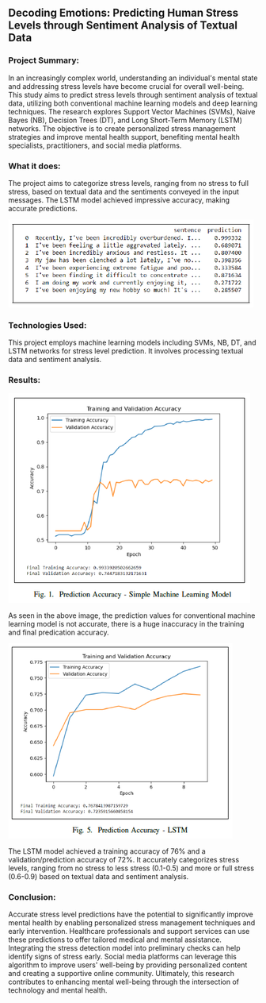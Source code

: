 
##  Decoding Emotions: Predicting Human Stress Levels through Sentiment Analysis of Textual Data

### Project Summary:

In an increasingly complex world, understanding an individual's mental state and addressing stress levels have become crucial for overall well-being. This study aims to predict stress levels through sentiment analysis of textual data, utilizing both conventional machine learning models and deep learning techniques. The research explores Support Vector Machines (SVMs), Naive Bayes (NB), Decision Trees (DT), and Long Short-Term Memory (LSTM) networks. The objective is to create personalized stress management strategies and improve mental health support, benefiting mental health specialists, practitioners, and social media platforms.


### What it does: 

The project aims to categorize stress levels, ranging from no stress to full stress, based on textual data and the sentiments conveyed in the input messages. The LSTM model achieved impressive accuracy, making accurate predictions.

![Capture1.PNG](Capture1.PNG)



### Technologies Used: 

This project employs machine learning models including SVMs, NB, DT, and LSTM networks for stress level prediction. It involves processing textual data and sentiment analysis.

### Results:

![Capture.PNG](Capture.PNG)

As seen in the above image, the prediction values for conventional machine learning model is not accurate, there is a huge inaccuracy in the training and final predication accuracy.

![Capture2.PNG](Capture2.PNG)

The LSTM model achieved a training accuracy of 76% and a validation/prediction accuracy of 72%. It accurately categorizes stress levels, ranging from no stress to less stress (0.1-0.5) and more or full stress (0.6-0.9) based on textual data and sentiment analysis.

 ### Conclusion: 
 
 Accurate stress level predictions have the potential to significantly improve mental health by enabling personalized stress management techniques and early intervention. Healthcare professionals and support services can use these predictions to offer tailored medical and mental assistance. Integrating the stress detection model into preliminary checks can help identify signs of stress early. Social media platforms can leverage this algorithm to improve users' well-being by providing personalized content and creating a supportive online community. Ultimately, this research contributes to enhancing mental well-being through the intersection of technology and mental health.
